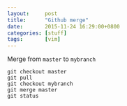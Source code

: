 ```yaml
---
layout:     post
title:      "Github merge"
date:       2015-11-24 16:29:00+0800
categories: [stuff]
tags:       [vim]
---
```


Merge from ```master``` to ```mybranch```
~~~
git checkout master
git pull
git checkout mybranch
git merge master
git status
~~~
